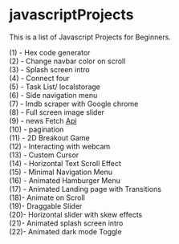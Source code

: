 # javascriptProjects

This is a list of Javascript Projects for Beginners. 

(1) - Hex code generator
<br>
(2) - Change navbar color on scroll
<br>
(3) - Splash screen intro
<br>
(4) - Connect four
<br>
(5) - Task List/ localstorage
<br>
(6) - Side navigation menu
<br>
(7) - Imdb scraper with Google chrome
<br>
(8) - Full screen image slider
<br>
(9) - news Fetch [Api](https://newsapi.org)
<br>
(10) - pagination
<br>
(11) - 2D Breakout Game
<br>
(12) - Interacting with webcam
<br>
(13) -  Custom Cursor
<br>
(14) -  Horizontal Text Scroll Effect
<br>
(15) - Minimal Navigation Menu
<br>
(16) -  Animated Hamburger Menu
<br>
(17) - Animated Landing page with Transitions
<br>
(18)- Animate on Scroll
<br>
(19)- Draggable Slider
<br>
(20)- Horizontal slider with skew effects
<br>
(21)- Animated splash screen intro
<br>
(22)- Animated dark mode Toggle



